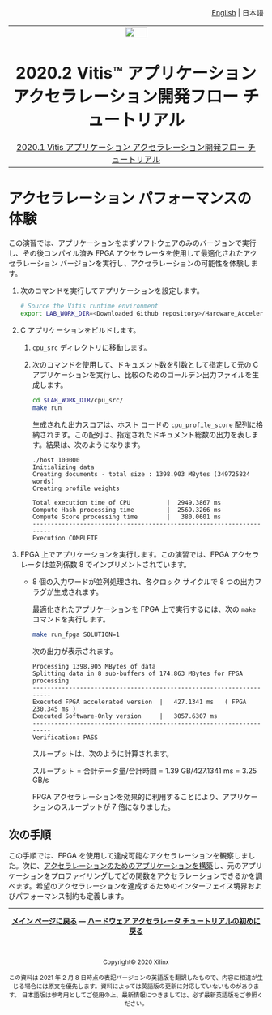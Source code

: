 <p align="right"><a href="../../../../README.md">English</a> | <a>日本語</a></p>
<table class="sphinxhide">
 <tr>
   <td align="center"><img src="https://japan.xilinx.com/content/dam/xilinx/imgs/press/media-kits/corporate/xilinx-logo.png" width="30%"/><h1>2020.2 Vitis™ アプリケーション アクセラレーション開発フロー チュートリアル</h1><a href="https://github.com/Xilinx/Vitis-Tutorials/tree/2020.1">2020.1 Vitis アプリケーション アクセラレーション開発フロー チュートリアル</a></td>
 </tr>
</table>

# アクセラレーション パフォーマンスの体験

この演習では、アプリケーションをまずソフトウェアのみのバージョンで実行し、その後コンパイル済み FPGA アクセラレータを使用して最適化されたアクセラレーション バージョンを実行し、アクセラレーションの可能性を体験します。

1. 次のコマンドを実行してアプリケーションを設定します。

   ```bash
   # Source the Vitis runtime environment
   export LAB_WORK_DIR=<Downloaded Github repository>/Hardware_Accelerators/Design_Tutorials/02-bloom
   ```

2. C アプリケーションをビルドします。

   1. `cpu_src` ディレクトリに移動します。

   2. 次のコマンドを使用して、ドキュメント数を引数として指定して元の C アプリケーションを実行し、比較のためのゴールデン出力ファイルを生成します。

      ```bash
      cd $LAB_WORK_DIR/cpu_src/
      make run
      ```

      生成された出力スコアは、ホスト コードの `cpu_profile_score` 配列に格納されます。この配列は、指定されたドキュメント総数の出力を表します。結果は、次のようになります。

      ```
      ./host 100000
      Initializing data
      Creating documents - total size : 1398.903 MBytes (349725824 words)
      Creating profile weights

      Total execution time of CPU          |  2949.3867 ms
      Compute Hash processing time         |  2569.3266 ms
      Compute Score processing time        |   380.0601 ms
      --------------------------------------------------------------------
      Execution COMPLETE
      ```

3. FPGA 上でアプリケーションを実行します。この演習では、FPGA アクセラレータは並列係数 8 でインプリメントされています。

   * 8 個の入力ワードが並列処理され、各クロック サイクルで 8 つの出力フラグが生成されます。

     最適化されたアプリケーションを FPGA 上で実行するには、次の `make` コマンドを実行します。

     ```bash
     make run_fpga SOLUTION=1
     ```

     次の出力が表示されます。

     ```
     Processing 1398.905 MBytes of data
     Splitting data in 8 sub-buffers of 174.863 MBytes for FPGA processing
     --------------------------------------------------------------------
     Executed FPGA accelerated version  |   427.1341 ms   ( FPGA 230.345 ms )
     Executed Software-Only version     |   3057.6307 ms
     --------------------------------------------------------------------
     Verification: PASS
     ```

     スループットは、次のように計算されます。

     スループット = 合計データ量/合計時間 = 1.39 GB/427.1341 ms = 3.25 GB/s

     FPGA アクセラレーションを効果的に利用することにより、アプリケーションのスループットが 7 倍になりました。

## 次の手順

この手順では、FPGA を使用して達成可能なアクセラレーションを観察しました。次に、[アクセラレーションのためのアプリケーションを構築](./3_architect-the-application.md)し、元のアプリケーションをプロファイリングしてどの関数をアクセラレーションできるかを調べます。希望のアクセラレーションを達成するためのインターフェイス境界およびパフォーマンス制約も定義します。

<hr/>
<p align= center class="sphinxhide"><b><a href="../../../README.md">メイン ページに戻る</a> &mdash; <a href="../../README.md/">ハードウェア アクセラレータ チュートリアルの初めに戻る</a></b></p></br><p align="center" class="sphinxhide"><sup>Copyright&copy; 2020 Xilinx</sup></p>
<p align="center"><sup>この資料は 2021 年 2 月 8 日時点の表記バージョンの英語版を翻訳したもので、内容に相違が生じる場合には原文を優先します。資料によっては英語版の更新に対応していないものがあります。
日本語版は参考用としてご使用の上、最新情報につきましては、必ず最新英語版をご参照ください。</sup></p>
